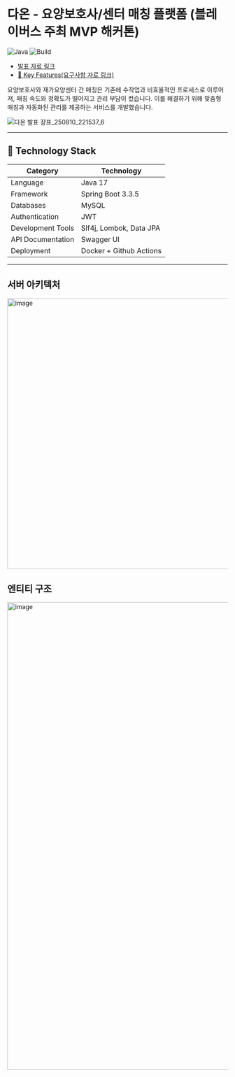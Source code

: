 ﻿# 다온 - 요양보호사/센터 매칭 플랫폼 (블레이버스 주최 MVP 해커톤)
![Java](https://img.shields.io/badge/java-17%2B-blue.svg)
![Build](https://img.shields.io/badge/build-Gradle-success.svg)


- [발표 자료 링크](https://drive.google.com/file/d/1ap11J0lIuGU7iRaUYrm4kXHxXNZo4qI_/view?usp=sharing)
- [🔑 Key Features(요구사항 자료 링크)](https://docs.google.com/spreadsheets/d/115NzmD54MQBaKux3LJhJyNsIxyQ6yn_baukP3rYGaro/edit?usp=sharing)

요양보호사와 재가요양센터 간 매칭은 기존에 수작업과 비효율적인 프로세스로 이루어져, 매칭 속도와 정확도가 떨어지고 관리 부담이 컸습니다. 이를 해결하기 위해 맞춤형 매칭과 자동화된 관리를 제공하는 서비스를 개발했습니다.

![다온 발표 장표_250810_221537_6](https://github.com/user-attachments/assets/1c9d2669-4d6a-488f-8a52-db5fa83019a5)



---
## 📝 Technology Stack

| Category            | Technology                               |
|---------------------|------------------------------------------|
| Language            | Java 17                   |
| Framework           | Spring Boot 3.3.5              |
| Databases           | MySQL                      |
| Authentication      | JWT                      |
| Development Tools   | Slf4j, Lombok, Data JPA         |
| API Documentation   | Swagger UI                |
| Deployment          | Docker + Github Actions      | 

---
## 서버 아키텍처
<img width="1258" height="619" alt="image" src="https://github.com/user-attachments/assets/68ca9abe-e414-4c96-9732-a4307ea5a796" />


## 엔티티 구조
<img width="1628" height="1070" alt="image" src="https://github.com/user-attachments/assets/5a489b47-9de6-407e-88f4-c8ac38b82052" />

